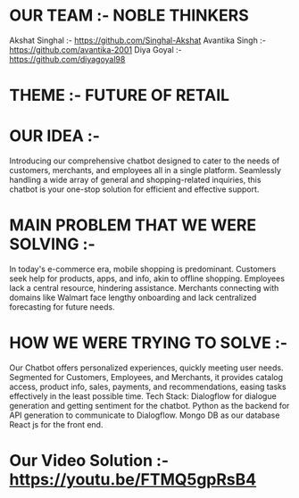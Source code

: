 # OUR TEAM :- NOBLE THINKERS

Akshat Singhal :- https://github.com/Singhal-Akshat
Avantika Singh :- https://github.com/avantika-2001
Diya Goyal :- https://github.com/diyagoyal98


# THEME :- FUTURE OF RETAIL

# OUR IDEA :- 
Introducing our comprehensive chatbot designed to cater to the needs of customers, merchants, and employees all in a single platform. Seamlessly handling a wide array of general and shopping-related inquiries, this chatbot is your one-stop solution for efficient and effective support.


# MAIN PROBLEM THAT WE WERE SOLVING :- 
In today's e-commerce era, mobile shopping is predominant. Customers seek help for products, apps, and info, akin to offline shopping. Employees lack a central resource, hindering assistance. Merchants connecting with domains like Walmart face lengthy onboarding and lack centralized forecasting for future needs.


# HOW WE WERE TRYING TO SOLVE :- 
Our Chatbot offers personalized experiences, quickly meeting user needs. Segmented for Customers, Employees, and Merchants, it provides catalog access, product info, sales, payments, and recommendations, easing tasks effectively in the least possible time. 
Tech Stack:
Dialogflow for dialogue generation and getting sentiment for the chatbot.
Python as the backend for API generation to communicate to Dialogflow.
Mongo DB as our database
React js for the front end.

# Our Video Solution :- https://youtu.be/FTMQ5gpRsB4
